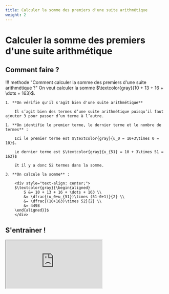 ```yaml
---
title: Calculer la somme des premiers d'une suite arithmétique
weight: 2
---
```


# Calculer la somme des premiers d'une suite arithmétique

## Comment faire ?

!!! methode "Comment calculer la somme des premiers d'une suite arithmétique ?"
    On veut calculer la somme $\textcolor{gray}{10 + 13 + 16 + \dots + 163}$.  
    

    1. **On vérifie qu'il s'agit bien d'une suite arithmétique**

        Il s’agit bien des termes d’une suite arithmétique puisqu’il faut ajouter 3 pour passer d’un terme à l’autre.

    1. **On identifie le premier terme, le dernier terme et le nombre de termes** :

        Ici le premier terme est $\textcolor{gray}{u_0 = 10+3\times 0 = 10}$.

        Le dernier terme est $\textcolor{gray}{u_{51} = 10 + 3\times 51 = 163}$

        Et il y a donc 52 termes dans la somme. 
    
    3. **On calcule la somme** :

        <div style="text-align: center;">
        $\textcolor{gray}{\begin{aligned}
            S &= 10 + 13 + 16 + \dots + 163 \\
            &= \dfrac{(u_0+u_{51})\times (51-0+1)}{2} \\
            &= \dfrac{(10+163)\times 52}{2} \\
            &= 4498
        \end{aligned}}$
        </div>

## S'entrainer ! 

<iframe src="https://coopmaths.fr/alea/?EEEE2e0a29491818281a26c60f22272e13461dc2133216230f2717ea0f1d17e612c72922132b26f117e60f2f181a2a762e5e0f1e2d0a13fe133612d112c72d9a2d9d27921a6e2a742e0127c7111925f02d3c2ae2278027562cf82c1327c2294a2cdc11110e8714c715d22b3e11202dfe2d96110e2cd22d992a9a139e1a400e8714d6169929562dfa" class="exerciseur" allowfullscreen></iframe>
